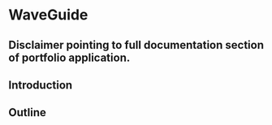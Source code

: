 # WaveGuide

## Disclaimer pointing to full documentation section of portfolio application.

## Introduction

## Outline
